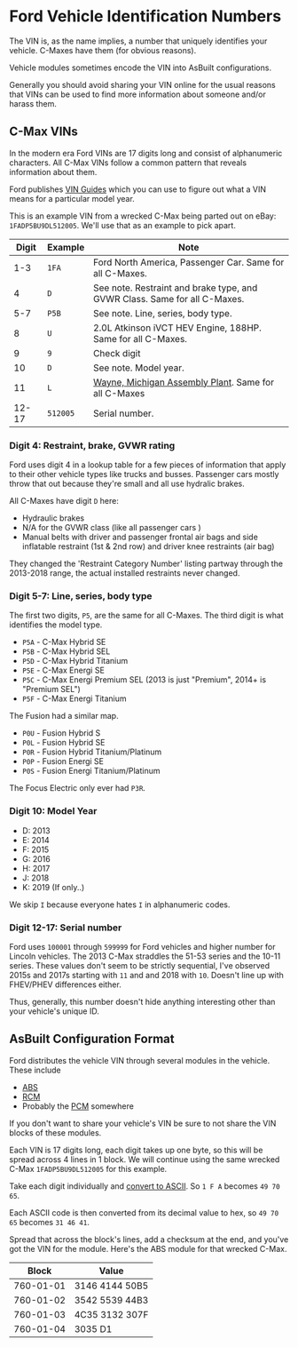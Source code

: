 # Ford Vehicle Identification Numbers

The VIN is, as the name implies, a number that uniquely identifies your vehicle. C-Maxes have them (for obvious reasons).

Vehicle modules sometimes encode the VIN into AsBuilt configurations.

Generally you should avoid sharing your VIN online for the usual reasons that VINs can be used to find more information about someone and/or harass them.

## C-Max VINs

In the modern era Ford VINs are 17 digits long and consist of alphanumeric characters. All C-Max VINs follow a common pattern that reveals information about them.

Ford publishes [VIN Guides](https://www.fleet.ford.com/parts-service/resources/vin-guides/) which you can use to figure out what a VIN means for a particular model year.

This is an example VIN from a wrecked C-Max being parted out on eBay: `1FADP5BU9DL512005`. We'll use that as an example to pick apart.

| Digit | Example  | Note                                                                                                          |
| ----- | -------- | ------------------------------------------------------------------------------------------------------------- |
| 1-3   | `1FA`    | Ford North America, Passenger Car. Same for all C-Maxes.                                                      |
| 4     | `D`      | See note. Restraint and brake type, and GVWR Class. Same for all C-Maxes.                                     |
| 5-7   | `P5B`    | See note. Line, series, body type.                                                                            |
| 8     | `U`      | 2.0L Atkinson iVCT HEV Engine, 188HP. Same for all C-Maxes.                                                   |
| 9     | `9`      | Check digit                                                                                                   |
| 10    | `D`      | See note. Model year.                                                                                         |
| 11    | `L`      | [Wayne, Michigan Assembly Plant](https://en.wikipedia.org/wiki/Michigan_Assembly_Plant). Same for all C-Maxes |
| 12-17 | `512005` | Serial number.                                                                                                |

### Digit 4: Restraint, brake, GVWR rating

Ford uses digit 4 in a lookup table for a few pieces of information that apply to their other vehicle types like trucks and busses. Passenger cars mostly throw that out because they're small and all use hydralic brakes.

All C-Maxes have digit `D` here:

* Hydraulic brakes
* N/A for the GVWR class (like all passenger cars )
* Manual belts with driver and passenger frontal air bags and side inflatable restraint (1st & 2nd row) and
driver knee restraints (air bag)

They changed the 'Restraint Category Number' listing partway through the 2013-2018 range, the actual installed restraints never changed.

### Digit 5-7: Line, series, body type

The first two digits, `P5`, are the same for all C-Maxes. The third digit is what identifies the model type.

* `P5A` - C-Max Hybrid SE
* `P5B` - C-Max Hybrid SEL
* `P5D` - C-Max Hybrid Titanium
* `P5E` - C-Max Energi SE
* `P5C` - C-Max Energi Premium SEL (2013 is just "Premium", 2014+ is "Premium SEL")
* `P5F` - C-Max Energi Titanium

The Fusion had a similar map.

* `P0U` - Fusion Hybrid S
* `P0L` - Fusion Hybrid SE
* `P0R` - Fusion Hybrid Titanium/Platinum
* `P0P` - Fusion Energi SE
* `P0S` - Fusion Energi Titanium/Platinum

The Focus Electric only ever had `P3R`.

### Digit 10: Model Year

* D: 2013
* E: 2014
* F: 2015
* G: 2016
* H: 2017
* J: 2018
* K: 2019 (If only..)

We skip `I` because everyone hates `I` in alphanumeric codes.

### Digit 12-17: Serial number

Ford uses `100001` through `599999` for Ford vehicles and higher number for Lincoln vehicles. The 2013 C-Max straddles the 51-53 series and the 10-11 series. These values don't seem to be strictly sequential, I've observed 2015s and 2017s starting with `11` and and 2018 with `10`. Doesn't line up with FHEV/PHEV differences either.

Thus, generally, this number doesn't hide anything interesting other than your vehicle's unique ID.

## AsBuilt Configuration Format

Ford distributes the vehicle VIN through several modules in the vehicle. These include

* [ABS](./ABS.md)
* [RCM](./RCM.md)
* Probably the [PCM](./PCM.md) somewhere

If you don't want to share your vehicle's VIN be sure to not share the VIN blocks of these modules.

Each VIN is 17 digits long, each digit takes up one byte, so this will be spread across 4 lines in 1 block. We will continue using the same wrecked C-Max `1FADP5BU9DL512005` for this example.

Take each digit individually and [convert to ASCII](https://www.google.com/search?q=convert+to+ascii). So `1 F A` becomes `49 70 65`.

Each ASCII code is then converted from its decimal value to hex, so `49 70 65` becomes `31 46 41`.

Spread that across the block's lines, add a checksum at the end, and you've got the VIN for the module. Here's the ABS module for that wrecked C-Max.

| Block     | Value          |
| --------- | -------------- |
| 760-01-01 | 3146 4144 50B5 |
| 760-01-02 | 3542 5539 44B3 |
| 760-01-03 | 4C35 3132 307F |
| 760-01-04 | 3035 D1        |
